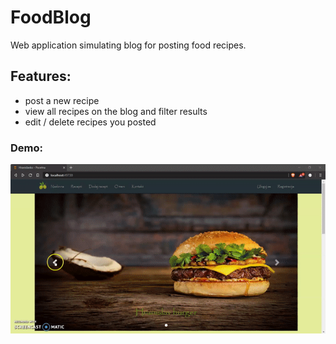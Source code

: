 # FoodBlog
 Web application simulating blog for posting food recipes.
 
 ## Features:
- post a new recipe
- view all recipes on the blog and filter results
- edit / delete recipes you posted

### Demo: 
![](demo.gif)
